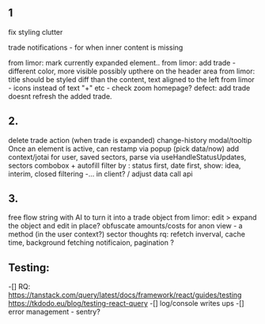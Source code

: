 ## 1
fix styling clutter

trade notifications - for when inner content is missing

from limor: mark currently expanded element..
from limor: add trade - different color, more visible possibly upthere on the header area
from limor: title should be styled diff than the content, text aligned to the left
from limor - icons instead of text "+" etc - check zoom homepage?
defect: add trade doesnt refresh the added trade.

## 2.
delete trade action (when trade is expanded)
change-history modal/tooltip
Once an element is active, can restamp via popup (pick data/now) 
add context/jotai for user, saved sectors, parse via useHandleStatusUpdates, sectors combobox +  autofill
filter by : status first, date first, show: idea, interim, closed
filtering -... in client? / adjust data call api

## 3.
free flow string with AI to turn it into a trade object
from limor: edit > expand the object and edit in place?
obfuscate amounts/costs for anon view - a method (in the user context?)
sector thoughts
rq: refetch inverval, cache time, background fetching notificaion, pagination ?

## Testing:
 -[] RQ: https://tanstack.com/query/latest/docs/framework/react/guides/testing
        https://tkdodo.eu/blog/testing-react-query
 -[] log/console writes ups
 -[] error management - sentry? 